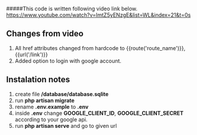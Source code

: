#####This code is written following video link below. 
https://www.youtube.com/watch?v=ImtZ5yENzgE&list=WL&index=21&t=0s

## Changes from video
1. All href attributes changed from hardcode to {{route('route_name')}}, {{url('/link')}}
2. Added option to login with google account.

## Instalation notes
1. create file **/database/database.sqlite**
2. run **php artisan migrate**
3. rename **.env.example** to **.env**
4. inside **.env** change **GOOGLE_CLIENT_ID**, **GOOGLE_CLIENT_SECRET** according to your google api.
5. run **php artisan serve** and go to given url